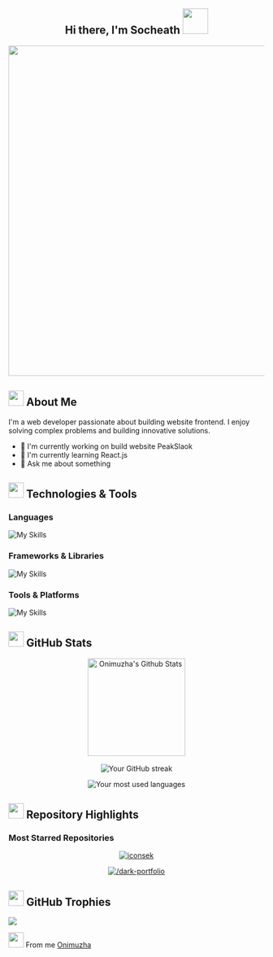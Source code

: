 <h2 align="center">
  Hi there, I'm Socheath
  <img src="https://i.pinimg.com/originals/e2/e1/bd/e2e1bd2e5c02d4d598a1abcf978789bd.gif" width="50"/>
</h3> 
<p align="center">
  <img width="650px" src="https://readme-typing-svg.herokuapp.com?font=Goodly&color=58a6ff&size=22&center=true&lines=Hi,+there;Welcome+to+my+GitHub+profile;Happy+to+see+you+here;Feel+free+to+look+around;Reach+me+out+if+you+need+me;Have+a+great+day">
</p>

## <img src="https://media.tenor.com/GAWSz4Svv5MAAAAj/peach-and-goma-peach-goma.gif" width="30"/> About Me
I'm a web developer passionate about building website frontend. I enjoy solving complex problems and building innovative solutions.

- 🔭 I'm currently working on build website PeakSlaok
- 🌱 I'm currently learning React.js
- 💬 Ask me about something

## <img src="https://media.tenor.com/hgjdh1M4_G8AAAAj/peach-goma.gif" width="30"/> Technologies & Tools

### Languages
![My Skills](https://skillicons.dev/icons?i=html,css,js,php,ts,py)

### Frameworks & Libraries
![My Skills](https://skillicons.dev/icons?i=react,vue,bootstrap,tailwind,wordpress,laravel)

### Tools & Platforms
![My Skills](https://skillicons.dev/icons?i=github,figma,vscode,photoshop)

## <img src="https://www.carriercompliancedep.com/?_=%2F5fRy7PGcQz0AAAAj%2Fpeach-cat-goma.gif%2302abbcA1Wouuhy6iTSFio5iOmqB56%2BY%3D" width="30"> GitHub Stats

<p align="center" style="display: flex; flex-direction: column; align-items: center; gap: 1rem;">
<img alt="Onimuzha's Github Stats" src="https://denvercoder1-github-readme-stats.vercel.app/api/?username=onimuxha&show_icons=true&count_private=true&theme=dark&hide_border=true&bg_color=151515&title_color=f2f2f2&icon_color=79fe96" style="height: 192px;">
  <img src="https://github-readme-streak-stats.herokuapp.com/?user=onimuxha&theme=dark&hide_border=true&bg_color=151515&title_color=f2f2f2&icon_color=79fe96theme=dark&hide_border=true&bg_color=151515&title_color=f2f2f2&icon_color=79fe96" alt="Your GitHub streak" />
</p>
<p align="center">
  <img src="https://github-readme-stats.vercel.app/api/top-langs/?username=onimuxha&layout=compact&theme=radical" alt="Your most used languages" />
</p>

## <img src="https://media.tenor.com/5tYXnZk7vSsAAAAj/peach-goma.gif" width="30"> Repository Highlights

### Most Starred Repositories

<p align="center">
  <a href="https://github.com/onimuxha/iconsek">
    <img src="https://github-readme-stats.vercel.app/api/pin/?username=onimuxha&repo=react-portfolio&theme=radical&show_owner=true" alt="iconsek" />
  </a>
</p>
<p align="center">
  <a href="https://github.com/onimuxha/dark-portfolio">
    <img src="https://github-readme-stats.vercel.app/api/pin/?username=onimuxha&repo=dark-portfolio&theme=radical&show_owner=true" alt="/dark-portfolio" />
  </a>
</p>

## <img src ="https://kawaiihoshi.com/wp-content/uploads/2023/07/1-peach-goma-animations.gif" width="30"> GitHub Trophies
![](https://github-trophies.vercel.app/?username=onimuxha)

<img src ="https://kawaiihoshi.com/wp-content/uploads/2023/07/24-peach-goma-animations.gif " width="30"> From me [Onimuzha](https://github.com/onimuxha)
